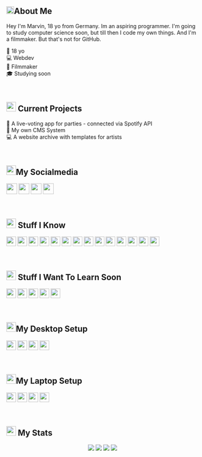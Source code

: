 <!-- @format -->

<h2><img src="https://media.giphy.com/media/lq3imhZ7qSz8xAFBv4/giphy.gif" height="20">About Me</h2>

<p>
  Hey I'm Marvin, 18 yo from Germany. Im an aspiring programmer. I'm going to study computer science soon, but till then I code my own things. And I'm a filmmaker. But that's not for GitHub.
</p>

<ul style="padding: 0;">
🎂 18 yo<br>
💻 Webdev<br>
🎥 Filmmaker<br>
🎓 Studying soon<br>
</ul>

<br>

<h2><img src="https://media.giphy.com/media/XBiIXQOKTLoxlTDfIs/giphy.gif" height="25"> Current Projects</h2>
<ul style="padding: 0;">
🎵 A live-voting app for parties - connected via Spotify API<br>
📄 My own CMS System<br>
💻 A website archive with templates for artists
</ul>
<br>

<h2><img src="https://media.giphy.com/media/KcVjOpaQfE6bhicWqP/giphy.gif" height="25">My Socialmedia</h2>
<p>
  <a href="mailto:marvinskanal.yt@gmail.com" target="_blank"><img height="28" src = "https://img.shields.io/badge/gmail-c14438?&style=for-the-badge&logo=gmail&logoColor=white"></a>
  <a href="https://instagram.com/dermrvn" target="_blank"><img height="28" src = "https://img.shields.io/badge/-Instagram-e95950?style=for-the-badge&logo=Instagram&logoColor=white"></a>
  <a href="https://twitter.com/dermrvn" target="_blank"><img height="28" src = "https://img.shields.io/badge/-Twitter-1DA1F2?style=for-the-badge&logo=twitter&logoColor=white"></a>
  <a href="https://youtube.com/dermrvn" target="_blank"><img height="28" src = "https://img.shields.io/badge/-youtube-FF0000?style=for-the-badge&logo=youtube&logoColor=white"></a>
</p>

<br>

<h2><img src="https://media.giphy.com/media/VdoIFLsMIlwzfKD520/giphy.gif" height="25"> Stuff I Know</h2>

<p>
<img src="https://img.shields.io/badge/-HTML5-E34F26?style=flat-square&logo=html5&logoColor=white" height="25"> 
<img src="https://img.shields.io/badge/-CSS3-1572B6?style=flat-square&logo=css3" height="25"> 
<img src="https://img.shields.io/badge/-JS-F7DF1E?style=flat-square&logo=JavaScript&logoColor=black" height="25"> 
<img src="https://img.shields.io/badge/-PHP-777BB4?style=flat-square&logo=PHP&logoColor=white" height="25"> 
<img src="https://img.shields.io/badge/-SQL-4479A1?style=flat-square&logo=MySQL&logoColor=white" height="25"> 
<img src="https://img.shields.io/badge/-Python-3776AB?style=flat-square&logo=Python&logoColor=white" height="25"> 
<img src="https://img.shields.io/badge/-GitHub-181717?style=flat-square&logo=github" height="25"> 
<img src="https://img.shields.io/badge/-Git-F05032?style=flat-square&logo=git&logoColor=white" height="25"> 
<img src="https://img.shields.io/badge/-VS Code-007ACC?style=flat-square&logo=visual-studio-code&logoColor=white" height="25"> 
<img src="https://img.shields.io/badge/-Photoshop-31A8FF?style=flat-square&logo=adobe-photoshop&logoColor=white" height="25">
<img src="https://img.shields.io/badge/-Premiere-9999FF?style=flat-square&logo=adobe-premiere-pro&logoColor=white" height="25">
<img src="https://img.shields.io/badge/-Lightroom-31A8FF?style=flat-square&logo=adobe-lightroom&logoColor=white" height="25">
<img src="https://img.shields.io/badge/-XD-FF61F6?style=flat-square&logo=adobe-xd&logoColor=white" height="25">
<img src="https://img.shields.io/badge/-Windows-0078D6?style=flat-square&logo=windows&logoColor=white" height="25">
</p>

<br>

<h2><img src="https://media.giphy.com/media/YRDstN3RevBJBbqZIl/giphy.gif" height="25"> Stuff I Want To Learn Soon</h2>

<p>
<img src="https://img.shields.io/badge/-Arduino-00979D?style=flat-square&logo=arduino&logoColor=white" height="25"> 
<img src="https://img.shields.io/badge/-Linux-FCC624?style=flat-square&logo=linux&logoColor=black" height="25"> 
<img src="https://img.shields.io/badge/-React-61DAFB?style=flat-square&logo=react&logoColor=black" height="25"> 
<img src="https://img.shields.io/badge/-Java-007396?style=flat-square&logo=java&logoColor=white" height="25"> 
<img src="https://img.shields.io/badge/-After Effects-9999FF?style=flat-square&logo=adobe-after-effects&logoColor=white" height="25"> 
</p>

<br>

<h2><img src="https://media.giphy.com/media/WFZvB7VIXBgiz3oDXE/giphy.gif" height="25">My Desktop Setup</h2>

<p>
<img src="https://img.shields.io/badge/-Intel i7-0071C5?style=flat-square&logo=intel&logoColor=white" height="25"> 
<img src="https://img.shields.io/badge/-Radeon RX480-ED1C24?style=flat-square&logo=amd&logoColor=white" height="25"> 
<img src="https://img.shields.io/badge/-Windows 10-0078D6?style=flat-square&logo=windows&logoColor=white" height="25">
<img src="https://img.shields.io/badge/-VS Code-007ACC?style=flat-square&logo=visual-studio-code&logoColor=white" height="25"> 
</p>


<br>

<h2><img src="https://media.giphy.com/media/WFZvB7VIXBgiz3oDXE/giphy.gif" height="25">My Laptop Setup</h2>

<p>
<img src="https://img.shields.io/badge/-Lenovo Ideapad Flex 5-ED1C24?style=flat-square&logo=lenovo&logoColor=white" height="25"> 
<img src="https://img.shields.io/badge/-Intel i5-0071C5?style=flat-square&logo=intel&logoColor=white" height="25"> 
<img src="https://img.shields.io/badge/-Windows 10-0078D6?style=flat-square&logo=windows&logoColor=white" height="25">
<img src="https://img.shields.io/badge/-VS Code-007ACC?style=flat-square&logo=visual-studio-code&logoColor=white" height="25"> 
</p>

<br>


<h2><img src="https://media.giphy.com/media/cj87CxfRtrUifF3Ryk/giphy.gif" height="25"> My Stats</h2>

<p align = "center">
  <img src = "https://github-readme-stats.vercel.app/api?username=dermrvn-code&theme=highcontrast&show_icons=true&include_all_commits=true&count_private=true&hide=issues&line_height=32">
  <img src = "https://github-readme-streak-stats.herokuapp.com/?user=dermrvn&theme=highcontrast&line_height=32">
  <img src = "https://github-readme-stats.vercel.app/api/top-langs/?username=dermrvn-code&theme=highcontrast&show_icons=trueline_height=32">
  <img src = "https://github-readme-stats.vercel.app/api/wakatime?username=dermrvn&theme=highcontrast&line_height=32">
</p>

